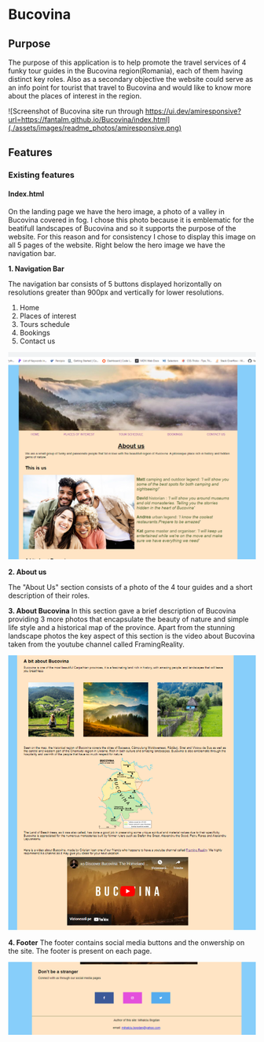 # Bucovina


## Purpose

The purpose of this application is to help promote the travel services of 4 funky tour guides in the Bucovina region(Romania), each of them having distinct key roles. Also as a secondary objective the website could serve as an info point for tourist that travel to Bucovina and would like to know more about the places of interest in the region.


![Screenshot of Bucovina site run through https://ui.dev/amiresponsive?url=https://fantalm.github.io/Bucovina/index.html](./assets/images/readme_photos/amiresponsive.png)


## Features

### Existing features

#### Index.html

On the landing page we have the hero image, a photo of a valley in Bucovina covered in fog. I chose this photo because it is emblematic for the beatifull landscapes of Bucovina and so it supports the purpose of the website. For this reason and for consistency I chose to display this image on all 5 pages of the website.
Right below the hero image we have the navigation bar.

**1. Navigation Bar**

The navigation bar consists of 5 buttons displayed horizontally on resolutions greater than 900px and vertically for lower resolutions. 

1. Home
2. Places of interest
3. Tours schedule
4. Bookings
5. Contact us

![Screenshot of hero image and navigation bar and About us section](./assets/images/readme_photos/index_feature_1.png)

**2. About us**

The "About Us" section consists of a photo of the 4 tour guides and a short description of their roles.

**3. About Bucovina**
In this section gave a brief description of Bucovina providing 3 more photos that encapsulate the beauty of nature and simple life style and a historical map of the province. 
Apart from the stunning landscape photos the key aspect of this section is the video about Bucovina taken from the youtube channel called FramingReality.

![Screenshot of About Bucovina section](./assets/images/readme_photos/index_feature_2.png)

**4. Footer**
The footer contains social media buttons and the onwership on the site. The footer is present on each page.

![Screenshot of footer section](./assets/images/readme_photos/index_feature_3.png)








